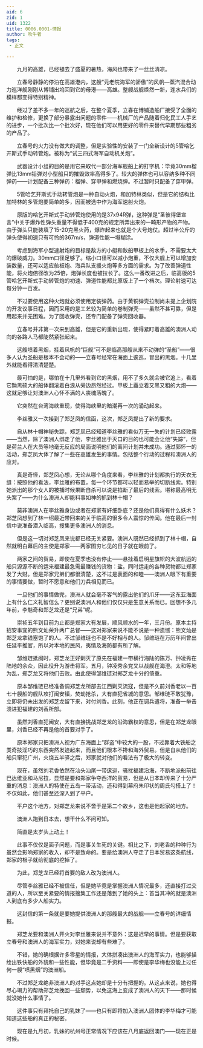 ```yaml
---
aid: 6
zid: 1
uid: 1322
title: 0006.0001-情报
author: 吹牛者
tags: 
 - 正文

---
```




　　九月的高雄，已经褪去了盛夏的暑热，海风也带来了一丝丝清凉。

　　立春号静静的停泊在高雄港内，这艘“元老院海军的骄傲”的风帆—蒸汽混合动力巡洋舰刚刚从博铺出坞回到它的母港——高雄。整艘战舰焕然一新，连水兵们的模样都变得特别精神。

　　经过了差不多一年的巡航之后，在整个夏季，立春在博铺造船厂接受了全面的维护和检修，更换了部分暴露出问题的零件——机械厂的产品随着归化民工人手艺的进步，一个批次比一个批次好，现在他们可以用更好的零件来替代早期那些粗劣的产品了。

　　立春号的火力没有做大的调整，但是实验性的安装了一门全新设计的5管哈乞开斯式手动转管炮。被称为“试三四式海军自动机关炮”。

　　武器设计小组的目的是用它来取代一部分海军舰船上的打字机：毕竟30mm榴弹比13mm铅弹对小型船只的摧毁效率高得多了。较大的弹体也可以容纳多种不同弹药——计划配备三种弹药：榴弹、穿甲弹和燃烧弹。不过暂时只配备了穿甲弹。

　　5管哈乞开斯式手动转管炮是一种自动火炮，和加特林类似，但是它的结构比加特林的多管炮要简单的多，因而被选中作为海军速射火炮。

　　原版的哈乞开斯式手动转管炮使用的是37x94R弹，这种弹是“圣彼得堡宣言”中关于爆炸性弹头重量不得低于400克的规定所弄出来的一畸形产物的产物。由于弹头只能装填了15-20克黑火药，爆炸起来也就是个大号炮仗。超过半公斤的弹头使得初速只有可怜的367m/s，弹道性能一塌糊涂。

　　考虑到海军小型速射炮的目标是敌方的小艇和敌船甲板上的水手，不需要太大的爆破威力。30mm口径足够了。缩小口径可以减小炮重，不仅大舰上可以增加安装数量，还可以适应舢板炮、海兵队支援火炮等多方面的需求。为了改善弹道性能，将火炮倍径改为25倍，炮弹长度也被拉长了。这么一番改进之后，临高版的5管哈乞开斯式手动转管炮的初速、弹道性能都比原版上了一个档次。理论射速可达每分钟一百发。

　　不过要使用这种火炮就必须使用定装弹药。由于黄铜弹壳拉制尚未提上企划院的开发议事日程，因而采用的是工艺较为简单的卷制弹壳——虽然不甚可靠，但是用起来并无困难。为了回收弹壳，还专门配备了弹壳回收器。

　　立春号并非第一次来到高雄，但是它的重新出现，使得紧盯着高雄的澳洲人动向的各路人马都陡然紧张起来。

　　这艘喷着黑烟，挂着风帆的“巨舰”可不是临高那艘从来不动弹的“圣船”——很多人认为圣船是根本不会动的——立春号经常在海面上逡巡，冒出的黑烟。十几里外就能看得清清楚楚。

　　最可怕的是，哪怕在十几里外看到它的黑烟，用不了多久就会被它追上，看着它黝黑硕大的船体翻滚着白浪从旁边昂然经过。甲板上矗立着又黑又粗的大炮——这就足够让对澳洲人心怀不满的人丧魂落魄了。

　　它突然在台湾海峡重现，使得海峡里的暗潮再一次的涌动起来。

　　李丝雅又一次接到了郑芝凤的信函，这次，郑芝凤提出了新的要求。

　　自从林十帽神秘失踪，郑芝凤已经知道李丝雅的看似万无一失的计划已经败露——当然，除了澳洲人绑走了他，李丝雅出于灭口的目的也可能会让他“失踪”，但是荷兰人在大员等地毫无反应的局面说明他们的离间计划并未成功。通过郭怀一的活动，郑芝凤大体了解了一些在高雄发生的事情。包括整个行动的过程和澳洲人的应对。

　　真是奇怪，郑芝凤心想，无论从哪个角度来看，李丝雅的计划都执行的天衣无缝：按照他的看法，李丝雅的布置，每一个环节都可以轻而易举的切断线索。特别她派出的那个女人的被捕时候果断自杀可以说是掐断了最后的线索。堪称最高明无头案了——为什么澳洲人却能料事如神的抓到林十帽？

　　莫非澳洲人在李丝雅身边或者在郑家有奸细卧底？还是他们真得有什么妖术？郑芝凤想到了林一绍最近带回来的关于临高的很多令人震惊的传闻。他在最后一封信中说准备潜入临高，搜集更多澳洲人的消息。

　　但是这一切对郑芝凤来说都已经无关紧要。澳洲人既然已经抓到了林十帽，自然就明白幕后的主使是郑家——两家图穷匕见的日子就在眼前了。

　　两家之间的贸易，即使在夏季也没有停止——悬挂着启明星旗帜的大波航运的船只源源不断的运来福建最急需最赚钱的货物：盐。同时运走的各种货物都让郑家发了大财。但是郑家兄弟们都很清楚，这不过是表面的和睦——澳洲人眼下有重要的事情要做，暂时不愿意和他们刀兵相见而已。

　　一旦他们的事情做完，澳洲人就会毫不客气的露出他们的爪牙——这东亚海面上有什么仁义礼智信么？更别说澳洲人和他们仅仅只是生意关系而已。回想不多几年前，李魁奇和郑芝龙还是“兄弟”呢。

　　崇祯五年到目前为止都是郑家大有发展，顺风顺水的一年，三月份。原本主持招安事宜的熊文灿荣升两广总督——这对郑家来说不能不说是一种遗憾：熊文灿是郑芝龙拿钱塞饱了的人。不过邹维琏也不是不好相与的人。邹维琏在万历年间曾出任延平推官，所以对本地的民风，夷情及海防都有所了解。

　　邹维琏抵闽时，郑芝龙正好剿灭了原先在福建一带横行海陆的陈万、钟凌秀在陆地的余众，因此役升为游击将军。五月，钟凌秀余党又以战舰在海澄。太和等地为乱，郑芝龙又将他们击败。由此使得邹维琏对郑芝龙十分的倚重。

　　原本邹维琏已经准备调郑芝龙所部去江西剿灭流寇，但是不久前刘香老以一百七十艘船的舰队攻打闽安镇，焚劫抢杀，大有直犯省城的意思。邹维琏不敢犹豫，立即将仍未出发的郑芝龙留下来，对付刘香。此刻，他正在调兵遣将，准备一举击溃进犯福建的刘香所部。

　　虽然刘香直犯闽安，大有直接挑战郑芝龙的沿海霸权的意思，但是在郑芝龙眼里，刘香已经不再是他的首要对手了。

　　原本郑家只把澳洲人视为广东海面上“群盗”中较大的一股，不过靠着大铁船之类奇技淫巧的东西突然发迹起来，而且他们根本不搀和海外贸易。但是自从他们的船只窜犯广州，火烧五羊驿之后，郑家就对他们的看法有了极大的转变。

　　现在，虽然刘老香依然在汕头汕尾一带逡巡，骚扰福建沿海，不断地派船前往巴达维亚和马尼拉，显然是要和郑家争夺西洋的贸易，但是从日本却传来了十分严重的消息：澳洲人的特使在五岛一带活动，还和得到幕府朱印状的周氏勾搭上了！不仅如此，他们甚至还深入到了平户。

　　平户这个地方，对郑芝龙来说不啻于是第二个故乡，这也是他起家的地方。

　　澳洲人跑到日本去，想干什么不问可知。

　　简直是太岁头上动土！

　　此事不仅仅是面子问题，而是事关生死的关键。相比之下，刘老香的种种行为虽然会影响郑家的收入，却不是致命的。要是给澳洲人夺走了日本贸易这条航线，郑家的根子就给彻底的挖掉了。

　　为此，郑芝龙已经将首要的敌人改为澳洲人。

　　尽管李丝雅已经不被信任，但是她毕竟是掌握澳洲人情况最多，还直接打过交道的人，所以至关紧要的情报搜集工作还是落到了她的头上：首当其冲的就是澳洲人到底有多少人船实力。

　　这封信的第一条就是要她提供澳洲人的那艘最大的战舰——立春号的详细情报。

　　郑芝龙要和澳洲人开火对李丝雅来说并不意外：这是迟早的事情。但是要获取立春号和澳洲人的海军实力，对她来说却有些难了。

　　不错，她的确根据许多零星的情报，大体拼凑出澳洲人的海军实力，也能够描绘出铁快船的外貌和一些性能，但毕竟是二手资料——即使是李华梅也没能上过任何一艘“喷黑烟”的澳洲船。

　　不过郑芝龙绝非澳洲人的对手这点她却是十分有把握的。从这点来说，她也得尽心竭力的帮助郑芝龙挽回一些颓势，以免这海上变成了澳洲人的天下——那时候就没她什么事情了。

　　这件事只有拜托自己的乳妹了——也只有即将加入澳洲人团体的李华梅才可能知道这些船的真正的秘密。

　　现在是九月初，乳妹的杭州号正常情况下应该在八月底返回澳门——现在正是时候。


